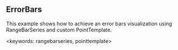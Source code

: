 ## ErrorBars ##

This example shows how to achieve an error bars visualization using RangeBarSeries and custom PointTemplate.

<keywords: rangebarseries, pointtemplate>